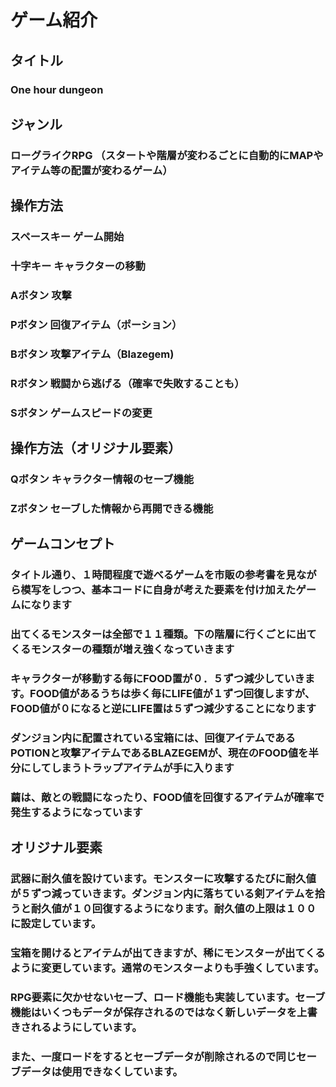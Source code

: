# ゲーム紹介

## タイトル
### One hour dungeon

## ジャンル
### ローグライクRPG （スタートや階層が変わるごとに自動的にMAPやアイテム等の配置が変わるゲーム）

## 操作方法
### スペースキー    ゲーム開始
### 十字キー       キャラクターの移動
### Aボタン        攻撃
### Pボタン        回復アイテム（ポーション）
### Bボタン        攻撃アイテム（Blazegem)
### Rボタン        戦闘から逃げる（確率で失敗することも）
### Sボタン        ゲームスピードの変更

## 操作方法（オリジナル要素）
### Qボタン        キャラクター情報のセーブ機能
### Zボタン        セーブした情報から再開できる機能

## ゲームコンセプト
### タイトル通り、１時間程度で遊べるゲームを市販の参考書を見ながら模写をしつつ、基本コードに自身が考えた要素を付け加えたゲームになります
### 出てくるモンスターは全部で１１種類。下の階層に行くごとに出てくるモンスターの種類が増え強くなっていきます
### キャラクターが移動する毎にFOOD置が０．５ずつ減少していきます。FOOD値があるうちは歩く毎にLIFE値が１ずつ回復しますが、FOOD値が０になると逆にLIFE置は５ずつ減少することになります
### ダンジョン内に配置されている宝箱には、回復アイテムであるPOTIONと攻撃アイテムであるBLAZEGEMが、現在のFOOD値を半分にしてしまうトラップアイテムが手に入ります
### 繭は、敵との戦闘になったり、FOOD値を回復するアイテムが確率で発生するようになっています

## オリジナル要素
### 武器に耐久値を設けています。モンスターに攻撃するたびに耐久値が５ずつ減っていきます。ダンジョン内に落ちている剣アイテムを拾うと耐久値が１０回復するようになります。耐久値の上限は１００に設定しています。
### 宝箱を開けるとアイテムが出てきますが、稀にモンスターが出てくるように変更しています。通常のモンスターよりも手強くしています。
### RPG要素に欠かせないセーブ、ロード機能も実装しています。セーブ機能はいくつもデータが保存されるのではなく新しいデータを上書きされるようにしています。
### また、一度ロードをするとセーブデータが削除されるので同じセーブデータは使用できなくしています。